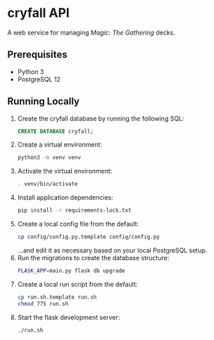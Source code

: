 # cryfall API

A web service for managing _Magic: The Gathering_ decks.

## Prerequisites

* Python 3
* PostgreSQL 12

## Running Locally

1. Create the cryfall database by running the following SQL:
    ```sql
    CREATE DATABASE cryfall;
    ```
2. Create a virtual environment:
    ```sh
    python3 -m venv venv
    ```
3. Activate the virtual environment:
    ```sh
    . venv/bin/activate
    ```
4. Install application dependencies:
    ```sh
    pip install -r requirements-lock.txt
    ```
5. Create a local config file from the default:
    ```sh
    cp config/config.py.template config/config.py
    ```
    ...and edit it as necessary based on your local PostgreSQL setup.
6. Run the migrations to create the database structure:
    ```sh
    FLASK_APP=main.py flask db upgrade
    ```
7. Create a local run script from the default:
    ```sh
    cp run.sh.template run.sh
    chmod 775 run.sh
    ```
8. Start the flask development server:
    ```sh
    ./run.sh
    ```
